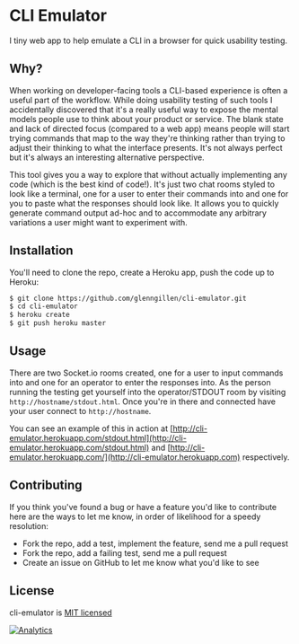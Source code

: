 # CLI Emulator

I tiny web app to help emulate a CLI in a browser for quick usability testing.

## Why?

When working on developer-facing tools a CLI-based experience is often a useful
part of the workflow. While doing usability testing of such tools I accidentally
discovered that it's a really useful way to expose the mental models people use
to think about your product or service. The blank state and lack of directed focus
(compared to a web app) means people will start trying commands that map to
the way they're thinking rather than trying to adjust their thinking to what
the interface presents. It's not always perfect but it's always an interesting
alternative perspective.

This tool gives you a way to explore that without actually implementing any code
(which is the best kind of code!). It's just two chat rooms styled to look like
a terminal, one for a user to enter their commands into and one for you to paste
what the responses should look like. It allows you to quickly generate command
output ad-hoc and to accommodate any arbitrary variations a user might want
to experiment with.

## Installation

You'll need to clone the repo, create a Heroku app, push the code up to Heroku:

```bash
$ git clone https://github.com/glenngillen/cli-emulator.git
$ cd cli-emulator
$ heroku create
$ git push heroku master
```

## Usage

There are two Socket.io rooms created, one for a user to input commands into and one
for an operator to enter the responses into. As the person running the testing get
yourself into the operator/STDOUT room by visiting `http://hostname/stdout.html`. Once
you're in there and connected have your user connect to `http://hostname`.

You can see an example of this in action at [http://cli-emulator.herokuapp.com/stdout.html](http://cli-emulator.herokuapp.com/stdout.html)
and [http://cli-emulator.herokuapp.com/](http://cli-emulator.herokuapp.com) respectively.

## Contributing

If you think you've found a bug or have a feature you'd like to contribute here
are the ways to let me know, in order of likelihood for a speedy resolution:

* Fork the repo, add a test, implement the feature, send me a pull request
* Fork the repo, add a failing test, send me a pull request
* Create an issue on GitHub to let me know what you'd like to see

## License

cli-emulator is [MIT licensed](/glenngillen/cli-emulator/blog/master/LICENSE)

[![Analytics](https://ga-beacon.appspot.com/UA-46840117-1/cli-emulator/readme?pixel)](https://github.com/igrigorik/ga-beacon)
